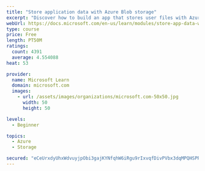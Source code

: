 ```yaml
---
title: "Store application data with Azure Blob storage"
excerpt: "Discover how to build an app that stores user files with Azure Blob storage, use Blob storage in a web app, and use the Azure Storage SDK for .NET Core."
webUrl: https://docs.microsoft.com/en-us/learn/modules/store-app-data-with-azure-blob-storage/
type: course
price: Free
length: PT50M
ratings:
  count: 4391
  average: 4.554088
heat: 53

provider:
  name: Microsoft Learn
  domain: microsoft.com
  images:
    - url: /assets/images/organizations/microsoft.com-50x50.jpg
      width: 50
      height: 50

levels:
  - Beginner

topics:
  - Azure
  - Storage

secured: "eCeUrxdyUhxWdvuyjpObi3gajKYNfqhW6iRgu9rIxvqfDivPVbx3dqMPQHSPRKvfGkx3+ujkd19CGa+YmHpTNcU9nD/Q1cJJ3l0CDpTGxeoO/tb0m/E6ym9irM9IcG91pQEMCD9UeS2d8jVZP2GvE1cF7kXD9Bv/HqY0yaJ7ZMFj7luRdU/vJNJFM1GV6GN4qipFlCwL4zr0hAjyDVb7qF24hvI+NbQV0Yy0yYog40hMlrKjobW4XGDR3hQVwi4NzAWE2hV/ZcGmZd45fvpsYfde4I1mKWo4JK4KBwdlk7XQQBq1HmqplhF9+ynHA7L45zKBzE0CCBSJsnaG45xYL/BWoJzKR5gF+lcg9dNGLBWDsYN1VvhkWpEBB/MGMNcC3UhLKFkvWvM/c+IcY01WT77mAvSVjMFxaEXabl+ntBQ=;UvSZJCD8rabNFiHy9TKkhQ=="
---
```


